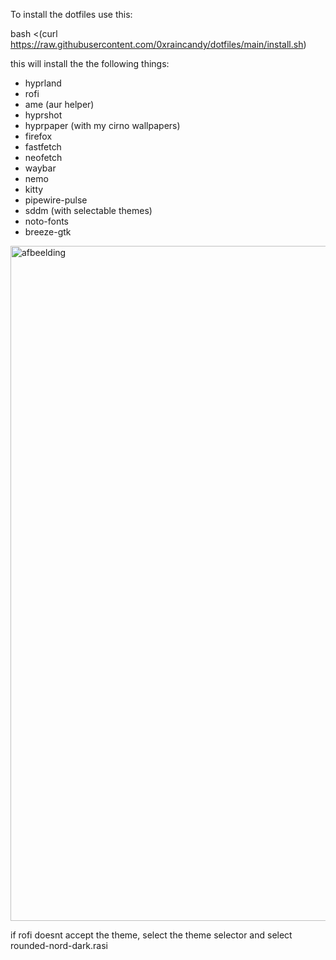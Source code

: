 To install the dotfiles use this:

bash <(curl https://raw.githubusercontent.com/0xraincandy/dotfiles/main/install.sh)

this will install the the following things:
- hyprland
- rofi
- ame (aur helper)
- hyprshot
- hyprpaper (with my cirno wallpapers)
- firefox
- fastfetch
- neofetch
- waybar
- nemo
- kitty
- pipewire-pulse
- sddm (with selectable themes)
- noto-fonts
- breeze-gtk
<img width="1920" height="1080" alt="afbeelding" src="https://github.com/user-attachments/assets/fa717683-0413-42b7-8f5a-3569f7f6ec6d" />


if rofi doesnt accept the theme, select the theme selector and select rounded-nord-dark.rasi
